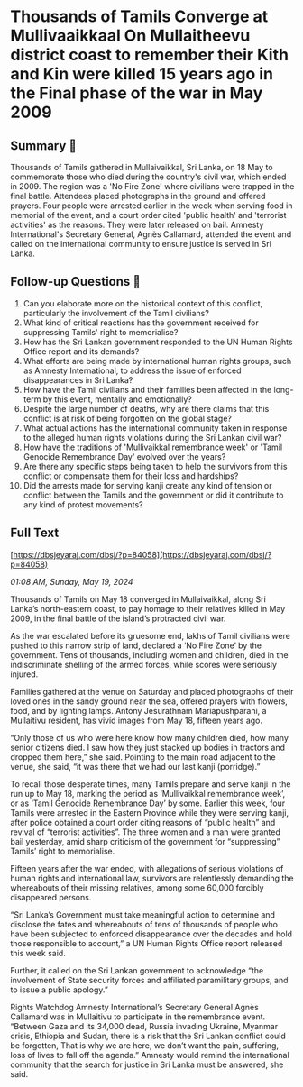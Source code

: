 # Thousands of Tamils Converge at Mullivaaikkaal On Mullaitheevu district coast  to remember  their Kith and Kin were killed 15 years ago in the Final phase of the war in May 2009

## Summary 🤖

Thousands of Tamils gathered in Mullaivaikkal, Sri Lanka, on 18 May to commemorate those who died during the country's civil war, which ended in 2009. The region was a 'No Fire Zone' where civilians were trapped in the final battle. Attendees placed photographs in the ground and offered prayers. Four people were arrested earlier in the week when serving food in memorial of the event, and a court order cited 'public health' and 'terrorist activities' as the reasons. They were later released on bail. Amnesty International's Secretary General, Agnès Callamard, attended the event and called on the international community to ensure justice is served in Sri Lanka.


## Follow-up Questions 🤖

1. Can you elaborate more on the historical context of this conflict, particularly the involvement of the Tamil civilians?
2. What kind of critical reactions has the government received for suppressing Tamils' right to memorialise?
3. How has the Sri Lankan government responded to the UN Human Rights Office report and its demands?
4. What efforts are being made by international human rights groups, such as Amnesty International, to address the issue of enforced disappearances in Sri Lanka?
5. How have the Tamil civilians and their families been affected in the long-term by this event, mentally and emotionally?
6. Despite the large number of deaths, why are there claims that this conflict is at risk of being forgotten on the global stage?
7. What actual actions has the international community taken in response to the alleged human rights violations during the Sri Lankan civil war?
8. How have the traditions of 'Mullivaikkal remembrance week' or 'Tamil Genocide Remembrance Day' evolved over the years?
9. Are there any specific steps being taken to help the survivors from this conflict or compensate them for their loss and hardships?
10. Did the arrests made for serving kanji create any kind of tension or conflict between the Tamils and the government or did it contribute to any kind of protest movements?

## Full Text

[https://dbsjeyaraj.com/dbsj/?p=84058](https://dbsjeyaraj.com/dbsj/?p=84058)

*01:08 AM, Sunday, May 19, 2024*

Thousands of Tamils on May 18 converged in Mullaivaikkal, along Sri Lanka’s north-eastern coast, to pay homage to their relatives killed in May 2009, in the final battle of the island’s protracted civil war.

As the war escalated before its gruesome end, lakhs of Tamil civilians were pushed to this narrow strip of land, declared a ‘No Fire Zone’ by the government. Tens of thousands, including women and children, died in the indiscriminate shelling of the armed forces, while scores were seriously injured.

Families gathered at the venue on Saturday and placed photographs of their loved ones in the sandy ground near the sea, offered prayers with flowers, food, and by lighting lamps. Antony Jesurathnam Mariapushparani, a Mullaitivu resident, has vivid images from May 18, fifteen years ago.

“Only those of us who were here know how many children died, how many senior citizens died. I saw how they just stacked up bodies in tractors and dropped them here,” she said. Pointing to the main road adjacent to the venue, she said, “it was there that we had our last kanji (porridge).”

To recall those desperate times, many Tamils prepare and serve kanji in the run up to May 18, marking the period as ‘Mullivaikkal remembrance week’, or as ‘Tamil Genocide Remembrance Day’ by some. Earlier this week, four Tamils were arrested in the Eastern Province while they were serving kanji, after police obtained a court order citing reasons of “public health” and revival of “terrorist activities”. The three women and a man were granted bail yesterday, amid sharp criticism of the government for “suppressing” Tamils’ right to memorialise.

Fifteen years after the war ended, with allegations of serious violations of human rights and international law, survivors are relentlessly demanding the whereabouts of their missing relatives, among some 60,000 forcibly disappeared persons.

“Sri Lanka’s Government must take meaningful action to determine and disclose the fates and whereabouts of tens of thousands of people who have been subjected to enforced disappearance over the decades and hold those responsible to account,” a UN Human Rights Office report released this week said.

Further, it called on the Sri Lankan government to acknowledge “the involvement of State security forces and affiliated paramilitary groups, and to issue a public apology.”

Rights Watchdog Amnesty International’s Secretary General Agnès Callamard was in Mullaitivu to participate in the remembrance event. “Between Gaza and its 34,000 dead, Russia invading Ukraine, Myanmar crisis, Ethiopia and Sudan, there is a risk that the Sri Lankan conflict could be forgotten, That is why we are here, we don’t want the pain, suffering, loss of lives to fall off the agenda.” Amnesty would remind the international community that the search for justice in Sri Lanka must be answered, she said.


